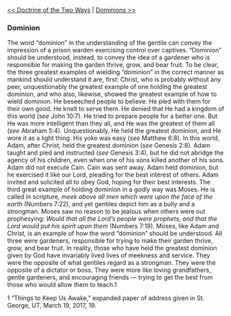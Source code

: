 [<< Doctrine of the Two Ways](Doctrine%20of%20the%20Two%20Ways)  |  [Dominions >>](Dominions)

### Dominion
The word “dominion” in the understanding of the gentile can convey the impression of a prison warden exercising control over captives. “Dominion” should be understood, instead, to convey the idea of a gardener who is responsible for making the garden thrive, grow, and bear fruit. To be clear, the three greatest examples of wielding “dominion” in the correct manner as mankind should understand it are, first: Christ, who is probably without any peer, unquestionably the greatest example of one holding the greatest dominion, and who also, likewise, showed the greatest example of how to wield dominion. He beseeched people to believe. He pled with them for their own good. He knelt to serve them. He denied that He had a kingdom of this world (*see* John 10:7). He tried to prepare people for a better one. But He was more intelligent than they all, and He was the greatest of them all (*see* Abraham 5:4). Unquestionably, He held the greatest dominion, and He wore it as a light thing. His yoke was easy (*see* Matthew 6:8). In this world, Adam, after Christ, held the greatest dominion (*see* Genesis 2:8). Adam taught and pled and instructed (*see* Genesis 3:4), but he did not abridge the agency of his children, even when one of his sons killed another of his sons. Adam did not execute Cain. Cain was sent away. Adam held dominion, but he exercised it like our Lord, pleading for the best interest of others. Adam invited and solicited all to obey God, hoping for their best interests. The third great example of holding dominion in a godly way was Moses. He is called in scripture, *meek above all men which were upon the face of the earth* (Numbers 7:22), and yet gentiles depict him as a bully and a strongman. Moses saw no reason to be jealous when others were out prophesying: *Would that all the Lord’s people were prophets, and that the Lord would put his spirit upon them* (Numbers 7:19). Moses, like Adam and Christ, is an example of how the word “dominion” should be understood. All three were gardeners, responsible for trying to make their garden thrive, grow, and bear fruit. In reality, those who have held the greatest dominion given by God have invariably lived lives of meekness and service. They were the opposite of what gentiles regard as a strongman. They were the opposite of a dictator or boss. They were more like loving grandfathers, gentle gardeners, and encouraging friends — trying to get the best from those who would allow them to teach.1



1 “Things to Keep Us Awake,” expanded paper of address given in St. George, UT, March 19, 2017, 19.